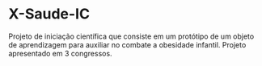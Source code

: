 # X-Saude-IC
Projeto de iniciação científica que consiste em um protótipo de um objeto de aprendizagem para auxiliar no combate a obesidade infantil. Projeto apresentado em 3 congressos.
